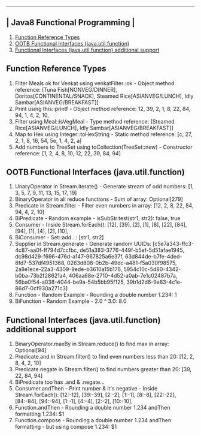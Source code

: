  ------------------------------ 
| Java8 Functional Programming |
 ------------------------------ 
1. [Function Reference Types](Exercise1FunctionReferenceTypes.java)
2. [OOTB Functional Interfaces (java.util.function)](Exercise2OOTBFunctionalInterfaces.java)
3. [Functional Interfaces (java.util.function) additional support](Exercise3JavaFunctionalInterfacesExtraSupport.java)

Function Reference Types
------------------------
1. Fliter Meals ok for Venkat using venkatFilter::ok - Object method reference: [Tuna Fish[NONVEG/DINNER], Doritos[CONTINENTAL/SNACK], Steamed Rice[ASIANVEG/LUNCH], Idly Sambar[ASIANVEG/BREAKFAST]]
2. Print using this::printf - Object method reference: 12, 39, 2, 1, 8, 22, 84, 94, 1, 4, 2, 10, 
3. Filter using Meal::isVegMeal - Type method reference: [Steamed Rice[ASIANVEG/LUNCH], Idly Sambar[ASIANVEG/BREAKFAST]]
4. Map to Hex using Integer::toHexString - Static method reference: [c, 27, 2, 1, 8, 16, 54, 5e, 1, 4, 2, a]
5. Add numbers to TreeSet using toCollection(TreeSet::new) - Constructor reference: [1, 2, 4, 8, 10, 12, 22, 39, 84, 94]

OOTB Functional Interfaces (java.util.function)
-----------------------------------------------
1. UnaryOperator in Stream.iterate() - Generate stream of odd numbers: [1, 3, 5, 7, 9, 11, 13, 15, 17, 19]
2. BinaryOperator in all reduce functions - Sum of array: Optional[279]
3. Predicate in Stream.filter - Filter even numbers in array: [12, 2, 8, 22, 84, 94, 4, 2, 10]
4. BiPredicate - Random example - isSubStr.test(str1, str2): false, true
5. Consumer - Inside Stream.forEach(): [12], [39], [2], [1], [8], [22], [84], [94], [1], [4], [2], [10], 
6. BiConsumer - Set::add...: [str1, str2]
7. Supplier in Stream.generate - Generate random UUIDs: [c5e7a343-ffc3-4c87-aa0f-ff794d7ccfbc, de51a383-3776-449f-b5ef-5d51afae1945, dc98d429-f696-476d-a147-967825a6e37f, 63d844de-b7fe-4ded-8fd7-537df4951368, 0263d808-0b2b-49dc-a481-f5a030f98575, 2a8e1ece-22a3-4309-9ede-b3610a15b176, 5954c10c-5d80-4342-b0ba-73b2f28621a4, 406aa68e-2710-4d52-a0ab-7e1c02487b7a, 56ba0f54-a038-4044-be9a-54b5bb95f125, 39b1d2d6-9e83-4c1e-86d7-0cf930a271c3]
8. Function - Random Example - Rounding a double number 1.234: 1
9. BiFunction - Random Example - 2.0 ^ 3.0: 8.0

Functional Interfaces (java.util.function) additional support
-------------------------------------------------------------
1. BinaryOperator.maxBy in Stream.reduce() to find max in array: Optional[94]
2. Predicate.and in Stream.filter() to find even numbers less than 20: [12, 2, 8, 4, 2, 10]
3. Predicate.negate in Stream.filter() to find numbers greater than 20: [39, 22, 84, 94]
4. BiPredicate too has .and & .negate...
5. Consumer.andThen - Print number & it's negative - Inside Stream.forEach(): [12:-12], [39:-39], [2:-2], [1:-1], [8:-8], [22:-22], [84:-84], [94:-94], [1:-1], [4:-4], [2:-2], [10:-10], 
6. Function.andThen - Rounding a double number 1.234 andThen formatting 1.234: $1
7. Function.compose - Rounding a double number 1.234 andThen formatting - but using compose 1.234: $1

